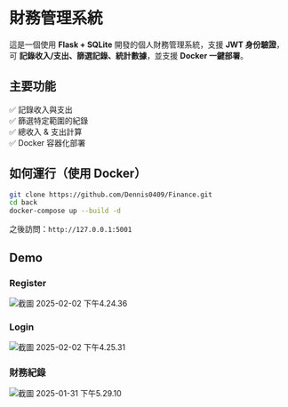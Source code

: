 # 財務管理系統 

這是一個使用 **Flask + SQLite** 開發的個人財務管理系統，支援 **JWT 身份驗證**，可 **記錄收入/支出、篩選記錄、統計數據**，並支援 **Docker 一鍵部署**。

## 主要功能
✅ 記錄收入與支出  
✅ 篩選特定範圍的紀錄  
✅ 總收入 & 支出計算  
✅ Docker 容器化部署  

## 如何運行（使用 Docker）
```bash
git clone https://github.com/Dennis0409/Finance.git
cd back
docker-compose up --build -d
```
之後訪問：```http://127.0.0.1:5001```

## Demo

### Register
![截圖 2025-02-02 下午4.24.36](https://hackmd.io/_uploads/rkuCojn_1l.png)

### Login
![截圖 2025-02-02 下午4.25.31](https://hackmd.io/_uploads/rJTWho3O1e.png)

### 財務紀錄
![截圖 2025-01-31 下午5.29.10](https://hackmd.io/_uploads/S1ND2i2dyx.png)

